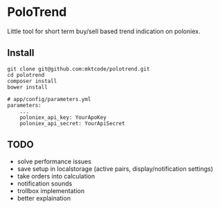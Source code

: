 # PoloTrend

Little tool for short term buy/sell based trend indication on poloniex.


## Install

    git clone git@github.com:mktcode/polotrend.git
    cd polotrend
    composer install
    bower install

    # app/config/parameters.yml
    parameters:
        ...
        poloniex_api_key: YourApoKey
        poloniex_api_secret: YourApiSecret

## TODO

- solve performance issues
- save setup in localstorage (active pairs, display/notification settings)
- take orders into calculation
- notification sounds
- trollbox implementation
- better explaination